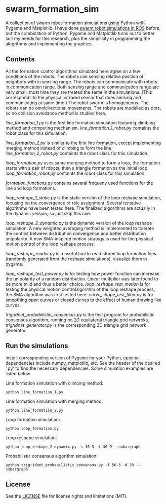 # swarm_formation_sim
A collection of swarm robot formation simulations using Python with Pygame and Matplotlib. I have done [swarm robot simulations in ROS](https://github.com/yangliu28/swarm_robot_ros_sim.git) before, but the combination of Python, Pygame and Matplotlib turns out to better suit my needs for this research, plus the simpilicity in programming the alogrithms and implementing the graphics.

## Contents
All the formation control algorithms simulated here agree on a few conditions of the robots. The robots can sensing relative position of neighbors with in sensing range. The robots can communicate with robots in communication range. Both sensing range and communication range are very small, most time they are treated the same in the simulations. (This corresponds to the physical infrared sensor that does sensing and communicating at same time.) The robot swarm is homogeneous. The robots can do omnidirectional movements. The robots are modelled as dots, so no collision avoidance method is studied here.

*line_formation_1.py* is the first line formation simulation featuring climbing method and competing mechanism. *line_formation_1_robot.py* containts the robot class for this simulation.

*line_formation_2.py* is similar to the first line formation, except implementing merging method instead of climbing to form the line. *line_formation_2_robot.py* containts the robot class for this simulation.

*loop_formation.py* uses same merging method to form a loop, the formation starts with a pair of robots, then a triangle formation as the initial loop. *loop_formation_robot.py* containts the robot class for this simulation.

*formation_functions.py* contains several frequeny used functions for the line and loop formations.

*loop_reshape_1_static.py* is the static version of the loop reshape simulation, focusing on the convergence of role assignment. Several tentative algorithms have been tested here. The finalized algorithms are actually in the dynamic version, so just skip this one.

*loop_reshape_2_dynamic.py* is the dynamic version of the loop reshape simulation. A new weighted averaging method is implemented to tolerate the conflict between distribution convergence and better distribution unipolarity. A new SMA-inspired motion strategy is used for the physical motion control of the loop reshape process.

*loop_reshape_reader.py* is a useful tool to read stored loop formation files (randomly generated from the reshape simulations), visualize them in pygame.

*loop_reshape_test_power.py* is for testing how power function can increase the unipolarity of a random distribution. Linear multiplier was later found to be more mild and thus a better choice. *loop_reshape_test_motion* is for testing the physical motion controlalgorithm of the loop reshape process, the SMA algorithm was first tested here. *curve_shape_test_filter.py* is for smoothing open curves or closed curves to the effect of human drawing like curves.

*trigridnet_probabilistic_consensus.py* is the test program for probabilistic consensus algorithm, running on 2D equilateral triangle grid netwroks. *trigridnet_generator.py* is the corresponding 2D triangle grid network generator.

## Run the simulations
Install corresponding version of Pygame for your Python, optional dependencies include numpy, matplotlib, etc. See the header of the desired '.py' to find the necessary dependencies. Some simulation examples are listed below.

Line formation simulation with climbing method:

`python line_formation_1.py`

Line formation simulation with merging method:

`python line_formation_2.py`

Loop formation simulation:

`python loop_formation.py`

Loop reshape simulation:

`python loop_reshape_2_dynamic.py -i 30-5 -t 30-9 --nobargraph`

Probabilistic consensus algorithm simulation:

`python trigridnet_probabilistic_consensus.py -f 50-3 -d 30 --nobargraph`

## License
See the [LICENSE](LICENSE.md) file for license rights and limitations (MIT).


